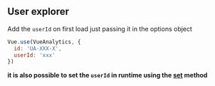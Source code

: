 ## User explorer

Add the `userId` on first load just passing it in the options object

```js
Vue.use(VueAnalytics, {
  id: 'UA-XXX-X',
  userId: 'xxx'
})
```

**it is also possible to set the **`userId`** in runtime using the **[**set**](/set.md)** method**

